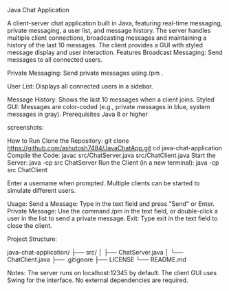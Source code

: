 Java Chat Application

A client-server chat application built in Java, featuring real-time messaging, private messaging, a user list, and message history. The server handles multiple client connections, broadcasting messages and maintaining a history of the last 10 messages. The client provides a GUI with styled message display and user interaction.
Features
Broadcast Messaging: Send messages to all connected users.

Private Messaging: Send private messages using /pm <username> <message>.

User List: Displays all connected users in a sidebar.

Message History: Shows the last 10 messages when a client joins.
Styled GUI: Messages are color-coded (e.g., private messages in blue, system messages in gray).
Prerequisites
Java 8 or higher

screenshots: 

How to Run
Clone the Repository:
git clone https://github.com/ashutosh7484/JavaChatApp.git
cd java-chat-application
Compile the Code:
javac src/ChatServer.java src/ChatClient.java
Start the Server:
java -cp src ChatServer
Run the Client (in a new terminal):
java -cp src ChatClient

Enter a username when prompted.
Multiple clients can be started to simulate different users.

Usage:
Send a Message: Type in the text field and press "Send" or Enter.
Private Message: Use the command /pm <username> <message> in the text field, or double-click a user in the list to send a private message.
Exit: Type exit in the text field to close the client.

Project Structure:

java-chat-application/
├── src/
│   ├── ChatServer.java
│   └── ChatClient.java
├── .gitignore
├── LICENSE
└── README.md

Notes:
The server runs on localhost:12345 by default.
The client GUI uses Swing for the interface.
No external dependencies are required.
